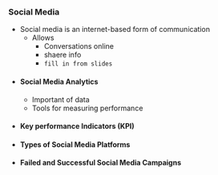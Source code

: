 ### Social Media
- Social media is an internet-based form of communication
	- Allows
		- Conversations online
		- shaere info
		- `fill in from slides`
- #### Social Media Analytics
	- Important of data
	- Tools for measuring performance
- #### Key performance Indicators (KPI)
- #### Types of Social Media Platforms
- #### Failed and Successful Social Media Campaigns